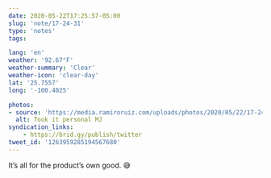 ```yaml
---
date: 2020-05-22T17:25:57-05:00
slug: 'note/17-24-31'
type: 'notes'
tags:

lang: 'en'
weather: '92.67°F'
weather-summary: 'Clear'
weather-icon: 'clear-day'
lat: '25.7557'
long: '-100.4025'

photos:
- source: 'https://media.ramiroruiz.com/uploads/photos/2020/05/22/17-24-31/took-it-personal-mj.jpeg'
  alt: Took it personal MJ
syndication_links:
    - https://brid.gy/publish/twitter
tweet_id: '1263959285194567680'
---
```

It’s all for the product’s own good. 😅  